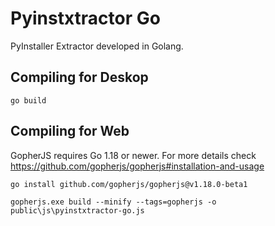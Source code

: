 # Pyinstxtractor Go

PyInstaller Extractor developed in Golang.

## Compiling for Deskop

```
go build
```

## Compiling for Web

GopherJS requires Go 1.18 or newer. For more details check https://github.com/gopherjs/gopherjs#installation-and-usage

```
go install github.com/gopherjs/gopherjs@v1.18.0-beta1

gopherjs.exe build --minify --tags=gopherjs -o public\js\pyinstxtractor-go.js
```
